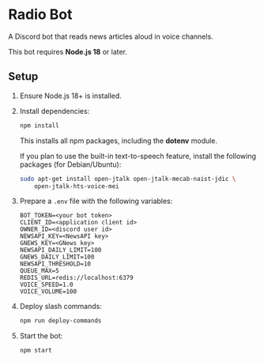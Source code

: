 # Radio Bot

A Discord bot that reads news articles aloud in voice channels.

This bot requires **Node.js 18** or later.
## Setup

1. Ensure Node.js 18+ is installed.

2. Install dependencies:
   ```sh
   npm install
   ```
   This installs all npm packages, including the **dotenv** module.

   If you plan to use the built-in text-to-speech feature, install the
   following packages (for Debian/Ubuntu):
   ```sh
   sudo apt-get install open-jtalk open-jtalk-mecab-naist-jdic \
       open-jtalk-hts-voice-mei
   ```
3. Prepare a `.env` file with the following variables:
   ```
   BOT_TOKEN=<your bot token>
   CLIENT_ID=<application client id>
   OWNER_ID=<discord user id>
   NEWSAPI_KEY=<NewsAPI key>
   GNEWS_KEY=<GNews key>
   NEWSAPI_DAILY_LIMIT=100
   GNEWS_DAILY_LIMIT=100
   NEWSAPI_THRESHOLD=10
   QUEUE_MAX=5
   REDIS_URL=redis://localhost:6379
   VOICE_SPEED=1.0
   VOICE_VOLUME=100
   ```

4. Deploy slash commands:
   ```sh
   npm run deploy-commands
   ```

5. Start the bot:
   ```sh
   npm start
   ```
